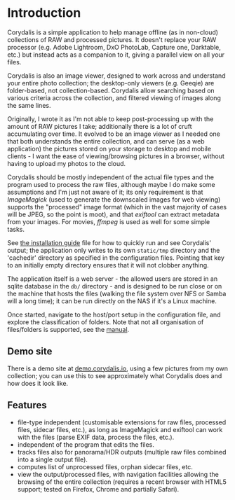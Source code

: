 # Introduction

Corydalis is a simple application to help manage offline (as in
non-cloud) collections of RAW and processed pictures. It doesn't
replace your RAW processor (e.g. Adobe Lightroom, DxO PhotoLab,
Capture one, Darktable, etc.) but instead acts as a companion to it,
giving a parallel view on all your files.

Corydalis is also an image viewer, designed to work across and
understand your entire photo collection; the desktop-only viewers
(e.g. Geeqie) are folder-based, not collection-based. Corydalis allow
searching based on various criteria across the collection, and
filtered viewing of images along the same lines.

Originally, I wrote it as I'm not able to keep post-processing up with
the amount of RAW pictures I take; additionally there is a lot of
cruft accumulating over time. It evolved to be an image viewer as I
needed one that both understands the entire collection, and can serve
(as a web application) the pictures stored on your storage to desktop
and mobile clients - I want the ease of viewing/browsing pictures in a
browser, without having to upload my photos to the cloud.

Corydalis should be mostly independent of the actual file types and
the program used to process the raw files, although maybe I do make
some assumptions and I'm just not aware of it; its only requirement is
that _ImageMagick_ (used to generate the downscaled images for web
viewing) supports the "processed" image format (which in the vast
majority of cases will be JPEG, so the point is moot), and that
_exiftool_ can extract metadata from your images. For movies, _ffmpeg_
is used as well for some simple tasks.

See [the installation guide](install.md) file for how to quickly
run and see Corydalis' output; the application only writes to its own
`static/tmp` directory and the 'cachedir' directory as specified in
the configuration files. Pointing that key to an initially empty
directory ensures that it will not clobber anything.

The application itself is a web server - the allowed users are stored
in an sqlite database in the `db/` directory - and is designed to be
run close or on the machine that hosts the files (walking the file
system over NFS or Samba will a long time); it can be run directly on
the NAS if it's a Linux machine.

Once started, navigate to the host/port setup in the configuration
file, and explore the classification of folders. Note that not all
organisation of files/folders is supported, see the
[manual](manual.md).

## Demo site

There is a demo site at
[demo.corydalis.io](https://demo.corydalis.io), using a few pictures
from my own collection; you can use this to see approximately what
Corydalis does and how does it look like.

## Features

- file-type independent (customisable extensions for raw files,
  processed files, sidecar files, etc.), as long as ImageMagick and
  exiftool can work with the files (parse EXIF data, process the
  files, etc.).
- independent of the program that edits the files.
- tracks files also for panorama/HDR outputs (multiple raw files
  combined into a single output file).
- computes list of unprocessed files, orphan sidecar files, etc.
- view the output/processed files, with navigation facilities allowing
  the browsing of the entire collection (requires a recent browser
  with HTML5 support; tested on Firefox, Chrome and partially Safari).
